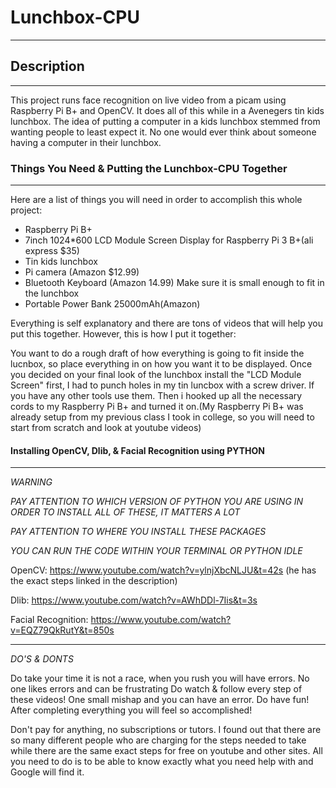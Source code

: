 # Lunchbox-CPU

-----------------------------------------------------------

## Description
----------------------------------

This project runs face recognition on live video from a picam using Raspberry Pi B+ and OpenCV. It does all of this while in a Avenegers tin kids lunchbox. 
The idea of putting a computer in a kids lunchbox stemmed from wanting people to least expect it. No one would ever think about someone having a computer
in their lunchbox.

### Things You Need & Putting the Lunchbox-CPU Together

-----------------------------------------------------------------

Here are a list of things you will need in order to accomplish this whole project:

- Raspberry Pi B+
- 7inch 1024*600 LCD Module Screen Display for Raspberry Pi 3 B+(ali express $35)
- Tin kids lunchbox
-  Pi camera (Amazon $12.99)
- Bluetooth Keyboard (Amazon 14.99) Make sure it is small enough to fit in the lunchbox
- Portable Power Bank 25000mAh(Amazon)

Everything is self explanatory and there are tons of videos that will help you put this together.
However, this is how I put it together:

You want to do a rough draft of how everything is going to fit inside the lucnbox, so place everything in 
on how you want it to be displayed. Once you decided on your final look of the lunchbox install the 
"LCD Module Screen" first, I had to punch holes in my tin luncbox with a screw driver. If you have any other tools
use them. Then i hooked up all the necessary cords to my Raspberry Pi B+ and turned it on.(My Raspberry Pi B+ was already setup
from my previous class I took in college, so you will need to start from scratch and look at youtube videos)

#### Installing OpenCV, Dlib, & Facial Recognition using PYTHON
------------------------------------------------------------------------------

*WARNING*

*PAY ATTENTION TO WHICH VERSION OF PYTHON YOU ARE USING IN ORDER TO INSTALL ALL OF THESE, IT MATTERS A LOT*

*PAY ATTENTION TO WHERE YOU INSTALL THESE PACKAGES*

*YOU CAN RUN THE CODE WITHIN YOUR TERMINAL OR PYTHON IDLE*

OpenCV: https://www.youtube.com/watch?v=ylnjXbcNLJU&t=42s
(he has the exact steps linked in the description)

Dlib: https://www.youtube.com/watch?v=AWhDDl-7Iis&t=3s

Facial Recognition: https://www.youtube.com/watch?v=EQZ79QkRutY&t=850s

-----------------------------------------------------------------------------


*DO'S & DONTS*

Do take your time it is not a race, when you rush you will have errors. No one likes errors and can be frustrating
Do watch & follow every step of these videos! One small mishap and you can have an error.
Do have fun! After completing everything you will feel so accomplished!

Don't pay for anything, no subscriptions or tutors. I found out that there are so many different people who are charging for
the steps needed to take while there are the same exact steps for free on youtube and other sites. All you need to do is to be able
to know exactly what you need help with and Google will find it.





